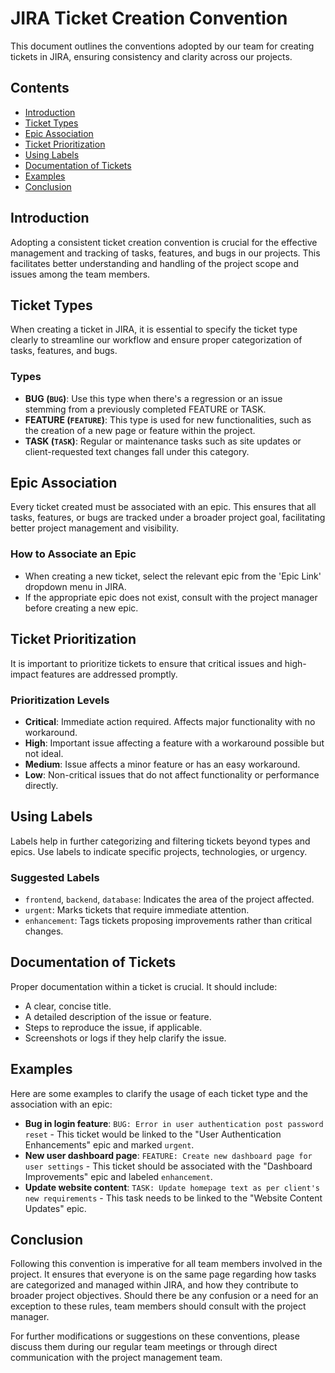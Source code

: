 # JIRA Ticket Creation Convention

This document outlines the conventions adopted by our team for creating tickets in JIRA, ensuring consistency and clarity across our projects.

## Contents

- [Introduction](#introduction)
- [Ticket Types](#ticket-types)
- [Epic Association](#epic-association)
- [Ticket Prioritization](#ticket-prioritization)
- [Using Labels](#using-labels)
- [Documentation of Tickets](#documentation-of-tickets)
- [Examples](#examples)
- [Conclusion](#conclusion)

## Introduction

Adopting a consistent ticket creation convention is crucial for the effective management and tracking of tasks, features, and bugs in our projects. This facilitates better understanding and handling of the project scope and issues among the team members.

## Ticket Types

When creating a ticket in JIRA, it is essential to specify the ticket type clearly to streamline our workflow and ensure proper categorization of tasks, features, and bugs.

### Types

- **BUG (`BUG`)**: Use this type when there's a regression or an issue stemming from a previously completed FEATURE or TASK.
- **FEATURE (`FEATURE`)**: This type is used for new functionalities, such as the creation of a new page or feature within the project.
- **TASK (`TASK`)**: Regular or maintenance tasks such as site updates or client-requested text changes fall under this category.

## Epic Association

Every ticket created must be associated with an epic. This ensures that all tasks, features, or bugs are tracked under a broader project goal, facilitating better project management and visibility.

### How to Associate an Epic

- When creating a new ticket, select the relevant epic from the 'Epic Link' dropdown menu in JIRA.
- If the appropriate epic does not exist, consult with the project manager before creating a new epic.

## Ticket Prioritization

It is important to prioritize tickets to ensure that critical issues and high-impact features are addressed promptly.

### Prioritization Levels

- **Critical**: Immediate action required. Affects major functionality with no workaround.
- **High**: Important issue affecting a feature with a workaround possible but not ideal.
- **Medium**: Issue affects a minor feature or has an easy workaround.
- **Low**: Non-critical issues that do not affect functionality or performance directly.

## Using Labels

Labels help in further categorizing and filtering tickets beyond types and epics. Use labels to indicate specific projects, technologies, or urgency.

### Suggested Labels

- `frontend`, `backend`, `database`: Indicates the area of the project affected.
- `urgent`: Marks tickets that require immediate attention.
- `enhancement`: Tags tickets proposing improvements rather than critical changes.

## Documentation of Tickets

Proper documentation within a ticket is crucial. It should include:

- A clear, concise title.
- A detailed description of the issue or feature.
- Steps to reproduce the issue, if applicable.
- Screenshots or logs if they help clarify the issue.

## Examples

Here are some examples to clarify the usage of each ticket type and the association with an epic:

- **Bug in login feature**: `BUG: Error in user authentication post password reset` - This ticket would be linked to the "User Authentication Enhancements" epic and marked `urgent`.
- **New user dashboard page**: `FEATURE: Create new dashboard page for user settings` - This ticket should be associated with the "Dashboard Improvements" epic and labeled `enhancement`.
- **Update website content**: `TASK: Update homepage text as per client's new requirements` - This task needs to be linked to the "Website Content Updates" epic.

## Conclusion

Following this convention is imperative for all team members involved in the project. It ensures that everyone is on the same page regarding how tasks are categorized and managed within JIRA, and how they contribute to broader project objectives. Should there be any confusion or a need for an exception to these rules, team members should consult with the project manager.

For further modifications or suggestions on these conventions, please discuss them during our regular team meetings or through direct communication with the project management team.
